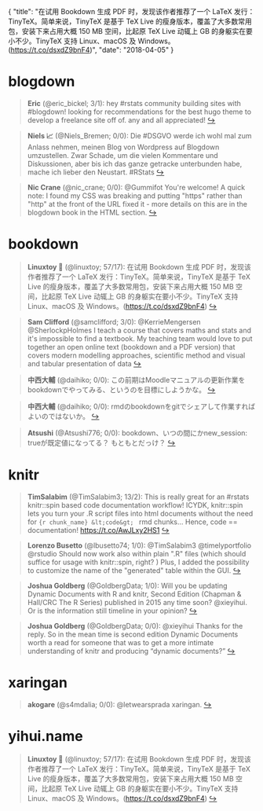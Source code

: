{
  "title": "在试用 Bookdown 生成 PDF 时，发现该作者推荐了一个 LaTeX 发行：TinyTeX。简单来说，TinyTeX 是基于 TeX Live 的瘦身版本，覆盖了大多数常用包，安装下来占用大概 150 MB 空间，比起原 TeX Live 动辄上 GB 的身躯实在要小不少。TinyTeX 支持 Linux、macOS 及 Windows。(https://t.co/dsxdZ9bnF4)",
  "date": "2018-04-05"
}

# blogdown

> **Eric** (@eric_bickel; 3/1): hey #rstats community building sites with #blogdown! looking for recommendations for the best hugo theme to develop a freelance site off of. any and all appreciated!  [&#8618;](https://twitter.com/xieyihui/status/981349982711304193)

<!-- -->


> **Niels  📈** (@Niels_Bremen; 0/0): Die #DSGVO werde ich wohl mal zum Anlass nehmen, meinen Blog von Wordpress auf Blogdown umzustellen. Zwar Schade, um die vielen Kommentare und Diskussionen, aber bis ich das ganze getracke unterbunden habe, mache ich lieber den Neustart. #RStats  [&#8618;](https://twitter.com/xieyihui/status/981641384447893504)

<!-- -->


> **Nic Crane** (@nic_crane; 0/0): @Gummifot You're welcome! A quick note: I found my CSS was breaking and putting "https" rather than "http" at the front of the URL fixed it - more details on this are in the blogdown book in the HTML section.  [&#8618;](https://twitter.com/xieyihui/status/981398109182885888)

<!-- -->


# bookdown

> **Linuxtoy 🐧** (@linuxtoy; 57/17): 在试用 Bookdown 生成 PDF 时，发现该作者推荐了一个 LaTeX 发行：TinyTeX。简单来说，TinyTeX 是基于 TeX Live 的瘦身版本，覆盖了大多数常用包，安装下来占用大概 150 MB 空间，比起原 TeX Live 动辄上 GB 的身躯实在要小不少。TinyTeX 支持 Linux、macOS 及 Windows。(https://t.co/dsxdZ9bnF4)  [&#8618;](https://twitter.com/xieyihui/status/981401056843370497)

<!-- -->


> **Sam Clifford** (@samclifford; 3/0): @KerrieMengersen @SherlockpHolmes I teach a course that covers maths and stats and it's impossible to find a textbook. My teaching team would love to put together an open online text (bookdown and a PDF version) that covers modern modelling approaches, scientific method and visual and tabular presentation of data  [&#8618;](https://twitter.com/xieyihui/status/981517631231422464)

<!-- -->


> **中西大輔** (@daihiko; 0/0): この前期はMoodleマニュアルの更新作業をbookdownでやってみる、というのを目標にしようかな。  [&#8618;](https://twitter.com/xieyihui/status/981702170373312512)

<!-- -->


> **中西大輔** (@daihiko; 0/0): rmdのbookdownをgitでシェアして作業すればよいのではないか。  [&#8618;](https://twitter.com/xieyihui/status/981494509866336256)

<!-- -->


> **Atsushi** (@Atsushi776; 0/0): bookdown、いつの間にかnew_session: trueが既定値になってる？ もともとだっけ？  [&#8618;](https://twitter.com/xieyihui/status/981366073986568192)

<!-- -->


# knitr

> **TimSalabim** (@TimSalabim3; 13/2): This is really great for an #rstats knitr::spin based code documentation workflow! ICYDK, knitr::spin lets you turn your .R script files into html documents without the need for ```{r chunk_name} &lt;code&gt; ``` rmd chunks... Hence, code == documentation! https://t.co/AwJLxy2HS1  [&#8618;](https://twitter.com/xieyihui/status/981464165847109632)

<!-- -->


> **Lorenzo Busetto** (@lbusetto74; 1/0): @TimSalabim3 @timelyportfolio @rstudio Should now work also within plain ".R" files (which should suffice for usage with knitr::spin, right? ) Plus, I added the possibility to customize the name of the "generated" table within the GUI.  [&#8618;](https://twitter.com/xieyihui/status/981448528445788160)

<!-- -->


> **Joshua Goldberg** (@GoldbergData; 1/0): Will you be updating Dynamic Documents with R and knitr, Second Edition (Chapman &amp; Hall/CRC The R Series) published in 2015 any time soon? @xieyihui. Or is the information still timeline in your opinion?  [&#8618;](https://twitter.com/xieyihui/status/981383269882191872)

<!-- -->


> **Joshua Goldberg** (@GoldbergData; 0/0): @xieyihui Thanks for the reply. So in the mean time is second edition Dynamic Documents worth a read for someone that was to get a more intimate understanding of knitr and producing “dynamic documents?”  [&#8618;](https://twitter.com/xieyihui/status/981545427232264193)

<!-- -->


# xaringan

> **akogare** (@s4mdalia; 0/0): @letwearsprada xaringan.  [&#8618;](https://twitter.com/xieyihui/status/981359155591213057)

<!-- -->


# yihui.name

> **Linuxtoy 🐧** (@linuxtoy; 57/17): 在试用 Bookdown 生成 PDF 时，发现该作者推荐了一个 LaTeX 发行：TinyTeX。简单来说，TinyTeX 是基于 TeX Live 的瘦身版本，覆盖了大多数常用包，安装下来占用大概 150 MB 空间，比起原 TeX Live 动辄上 GB 的身躯实在要小不少。TinyTeX 支持 Linux、macOS 及 Windows。(https://t.co/dsxdZ9bnF4)  [&#8618;](https://twitter.com/xieyihui/status/981401056843370497)

<!-- -->


